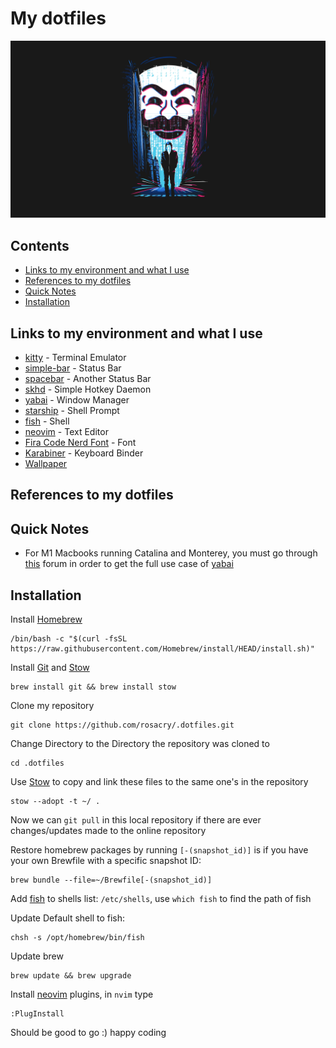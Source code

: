 # My dotfiles
![screenshot](wallpaper/mr_robot_5k.jpeg)


## Contents
- [Links to my environment and what I use](#links-to-my-environment-and-what-I-use)
- [References to my dotfiles](#references-to-my-dotfiles)
- [Quick Notes](#quick-notes)
- [Installation](#installation)


## Links to my environment and what I use
* [kitty](https://github.com/kovidgoyal/kitty/) - Terminal Emulator
* [simple-bar](https://simple-bar.com/en/) - Status Bar
* [spacebar](https://github.com/cmacrae/spacebar/) - Another Status Bar
* [skhd](https://github.com/koekeishiya/skhd/) - Simple Hotkey Daemon
* [yabai](https://github.com/xorpse/yabai/) - Window Manager
* [starship](https://starship.rs/) - Shell Prompt
* [fish](https://fishshell.com/) - Shell
* [neovim](https://neovim.io/) - Text Editor
* [Fira Code Nerd Font](https://github.com/ryanoasis/nerd-fonts/tree/master/patched-fonts/FiraCode) - Font
* [Karabiner](https://karabiner-elements.pqrs.org/) - Keyboard Binder
* [Wallpaper](wallpaper/mr_robot_5k.jpeg)

## References to my dotfiles


## Quick Notes
*  For M1 Macbooks running Catalina and Monterey, you must go through [this](https://github.com/koekeishiya/yabai/issues/1054) forum
 in order to get the full use case of [yabai](https://github.com/xorpse/yabai/)

## Installation

Install [Homebrew](https://brew.sh/)
```
/bin/bash -c "$(curl -fsSL https://raw.githubusercontent.com/Homebrew/install/HEAD/install.sh)"
```

Install [Git](https://git-scm.com/) and [Stow](https://www.gnu.org/software/stow/manual/stow.html)
```
brew install git && brew install stow
```

Clone my repository
```
git clone https://github.com/rosacry/.dotfiles.git
```

Change Directory to the Directory the repository was cloned to
```
cd .dotfiles
```

Use [Stow](https://www.gnu.org/software/stow/manual/stow.html) to copy and link these files to the same one's in the repository
```
stow --adopt -t ~/ .
```
Now we can `git pull` in this local repository if there are ever changes/updates made to the online repository


Restore homebrew packages by running `[-(snapshot_id)]` is if you have your own Brewfile with a specific snapshot ID:
```
brew bundle --file=~/Brewfile[-(snapshot_id)]
```
Add [fish](https://fishshell.com/) to shells list: `/etc/shells`, use `which fish` to find the path of fish

Update Default shell to fish:
```
chsh -s /opt/homebrew/bin/fish
```

Update brew
```
brew update && brew upgrade
```

Install [neovim](https://neovim.io/) plugins, in `nvim` type
```
:PlugInstall
```

Should be good to go :) happy coding
